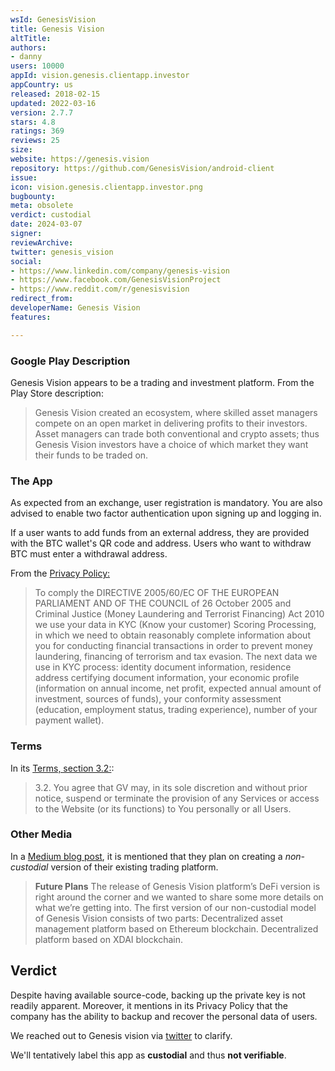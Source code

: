 ```yaml
---
wsId: GenesisVision
title: Genesis Vision
altTitle: 
authors:
- danny
users: 10000
appId: vision.genesis.clientapp.investor
appCountry: us
released: 2018-02-15
updated: 2022-03-16
version: 2.7.7
stars: 4.8
ratings: 369
reviews: 25
size: 
website: https://genesis.vision
repository: https://github.com/GenesisVision/android-client
issue: 
icon: vision.genesis.clientapp.investor.png
bugbounty: 
meta: obsolete
verdict: custodial
date: 2024-03-07
signer: 
reviewArchive: 
twitter: genesis_vision
social:
- https://www.linkedin.com/company/genesis-vision
- https://www.facebook.com/GenesisVisionProject
- https://www.reddit.com/r/genesisvision
redirect_from: 
developerName: Genesis Vision
features: 

---
```


### Google Play Description

Genesis Vision appears to be a trading and investment platform. From the Play Store description:

> Genesis Vision created an ecosystem, where skilled asset managers compete on an open market in delivering profits to their investors. Asset managers can trade both conventional and crypto assets; thus Genesis Vision investors have a choice of which market they want their funds to be traded on.

### The App

As expected from an exchange, user registration is mandatory. You are also advised to enable two factor authentication upon signing up and logging in. 

If a user wants to add funds from an external address, they are provided with the BTC wallet's QR code and address. Users who want to withdraw BTC must enter a withdrawal address.

From the [Privacy Policy:](https://genesis.vision/privacy-policy)

> To comply the DIRECTIVE 2005/60/EC OF THE EUROPEAN PARLIAMENT AND OF THE COUNCIL of 26 October 2005 and Criminal Justice (Money Laundering and Terrorist Financing) Act 2010 we use your data in KYC (Know your customer) Scoring Processing, in which we need to obtain reasonably complete information about you for conducting financial transactions in order to prevent money laundering, financing of terrorism and tax evasion. The next data we use in KYC process: identity document information, residence address certifying document information, your economic profile (information on annual income, net profit, expected annual amount of investment, sources of funds), your conformity assessment (education, employment status, trading experience), number of your payment wallet).

### Terms
In its [Terms, section 3.2:](https://genesis.vision/terms):
> 3.2. You agree that GV may, in its sole discretion and without prior notice, suspend or terminate the provision of any Services or access to the Website (or its functions) to You personally or all Users.

### Other Media

In a [Medium blog post](https://medium.com/@genesisvisionary/genesis-vision-faq-af9932fbe9a6), it is mentioned that they plan on creating a _non-custodial_ version of their existing trading platform.

> **Future Plans**
> The release of Genesis Vision platform’s DeFi version is right around the corner and we wanted to share some more details on what we’re getting into.
The first version of our non-custodial model of Genesis Vision consists of two parts:
Decentralized asset management platform based on Ethereum blockchain.
Decentralized platform based on XDAI blockchain.

## Verdict

Despite having available source-code, backing up the private key is not readily apparent. Moreover, it mentions in its Privacy Policy that the company has the ability to backup and recover the personal data of users. 

We reached out to Genesis vision via [twitter](https://twitter.com/BitcoinWalletz/status/1445320333083353091) to clarify.

We'll tentatively label this app as **custodial** and thus **not verifiable**.
